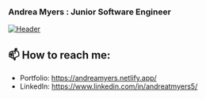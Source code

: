 ### Andrea Myers : Junior Software Engineer

[![Header](https://raw.githubusercontent.com/MartinHeinz/<OWNER>/<OWNER>/readme_header.png "Header")](https://some-url.dev/)

## 📫 How to reach me: 
* Portfolio: https://andreamyers.netlify.app/
* LinkedIn: https://www.linkedin.com/in/andreatmyers5/

<!--
**anjatmyers/anjatmyers** is a ✨ _special_ ✨ repository because its `README.md` (this file) appears on your GitHub profile.

Here are some ideas to get you started:

- 🔭 I’m currently working on ...
- 🌱 I’m currently learning ...
- 👯 I’m looking to collaborate on ...
- 🤔 I’m looking for help with ...
- 💬 Ask me about ...
- 📫 How to reach me: 
- 😄 Pronouns: ...
- ⚡ Fun fact: ...
-->
